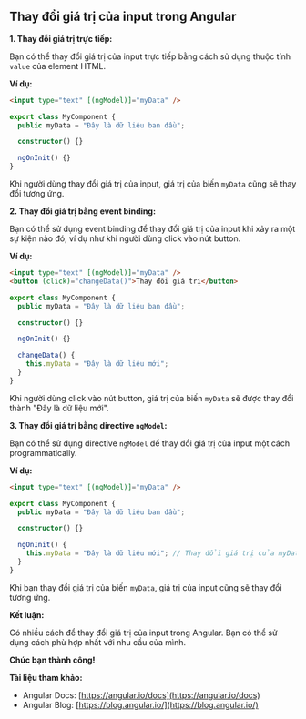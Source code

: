 ## Thay đổi giá trị của input trong Angular

**1. Thay đổi giá trị trực tiếp:**

Bạn có thể thay đổi giá trị của input trực tiếp bằng cách sử dụng thuộc tính `value` của element HTML.

**Ví dụ:**

```html
<input type="text" [(ngModel)]="myData" />
```

```typescript
export class MyComponent {
  public myData = "Đây là dữ liệu ban đầu";

  constructor() {}

  ngOnInit() {}
}
```

Khi người dùng thay đổi giá trị của input, giá trị của biến `myData` cũng sẽ thay đổi tương ứng.

**2. Thay đổi giá trị bằng event binding:**

Bạn có thể sử dụng event binding để thay đổi giá trị của input khi xảy ra một sự kiện nào đó, ví dụ như khi người dùng click vào nút button.

**Ví dụ:**

```html
<input type="text" [(ngModel)]="myData" />
<button (click)="changeData()">Thay đổi giá trị</button>
```

```typescript
export class MyComponent {
  public myData = "Đây là dữ liệu ban đầu";

  constructor() {}

  ngOnInit() {}

  changeData() {
    this.myData = "Đây là dữ liệu mới";
  }
}
```

Khi người dùng click vào nút button, giá trị của biến `myData` sẽ được thay đổi thành "Đây là dữ liệu mới".

**3. Thay đổi giá trị bằng directive `ngModel`:**

Bạn có thể sử dụng directive `ngModel` để thay đổi giá trị của input một cách programmatically.

**Ví dụ:**

```html
<input type="text" [(ngModel)]="myData" />
```

```typescript
export class MyComponent {
  public myData = "Đây là dữ liệu ban đầu";

  constructor() {}

  ngOnInit() {
    this.myData = "Đây là dữ liệu mới"; // Thay đổi giá trị của myData programmatically
  }
}
```

Khi bạn thay đổi giá trị của biến `myData`, giá trị của input cũng sẽ thay đổi tương ứng.

**Kết luận:**

Có nhiều cách để thay đổi giá trị của input trong Angular. Bạn có thể sử dụng cách phù hợp nhất với nhu cầu của mình.

**Chúc bạn thành công!**

**Tài liệu tham khảo:**

- Angular Docs: [https://angular.io/docs](https://angular.io/docs)
- Angular Blog: [https://blog.angular.io/](https://blog.angular.io/)
